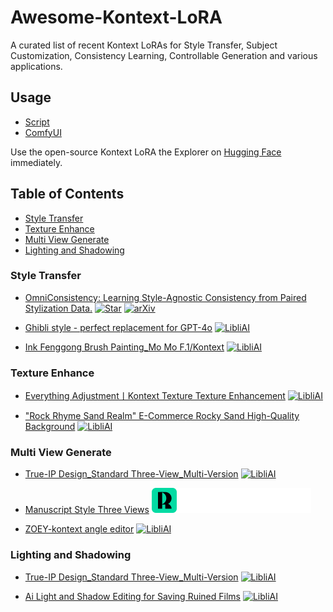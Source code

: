 # Awesome-Kontext-LoRA
A curated list of recent Kontext LoRAs for Style Transfer, Subject Customization, Consistency Learning, Controllable Generation and various applications.

## Usage
- [Script](https://huggingface.co/black-forest-labs/FLUX.1-Kontext-dev)
- [ComfyUI](https://docs.comfy.org/)

Use the open-source Kontext LoRA the Explorer on [Hugging Face](https://huggingface.co/spaces/kontext-community/FLUX.1-Kontext-portrait) immediately.

## Table of Contents
- [Style Transfer](#style-transfer)
- [Texture Enhance](#texture-enhance)
- [Multi View Generate](#multi-view-generate)
- [Lighting and Shadowing](#lighting-and-shadowing)

### Style Transfer
+ [OmniConsistency: Learning Style-Agnostic Consistency from Paired Stylization Data.](https://github.com/showlab/OmniConsistency)
[![Star](https://img.shields.io/github/stars/showlab/OmniConsistency.svg?style=social&label=Star)](https://github.com/showlab/OmniConsistency)
[![arXiv](https://img.shields.io/badge/arXiv-b31b1b.svg)](https://arxiv.org/abs/2505.18445)

+ [Ghibli style - perfect replacement for GPT-4o](https://www.liblib.art/modelinfo/b117588baf1d4fd9a3da08954ca6c759)
[![LibliAI](https://liblibai-web-static.liblib.cloud/liblibai_v4_online/static/_next/static/images/icon-logo.e3ce24f316fb81dbde1cafc3bf956080.svg)](https://www.liblib.art/modelinfo/b117588baf1d4fd9a3da08954ca6c759)

+ [Ink Fenggong Brush Painting_Mo Mo F.1/Kontext](https://www.liblib.art/modelinfo/8b438abc2c9944e982f7bd9ebfbfe9e1)
[![LibliAI](https://liblibai-web-static.liblib.cloud/liblibai_v4_online/static/_next/static/images/icon-logo.e3ce24f316fb81dbde1cafc3bf956080.svg)](https://www.liblib.art/modelinfo/8b438abc2c9944e982f7bd9ebfbfe9e1)

### Texture Enhance
+ [Everything Adjustment丨Kontext Texture Texture Enhancement](https://www.liblib.art/modelinfo/5a9ee83a49ac4e598ca55319476a4075)
[![LibliAI](https://liblibai-web-static.liblib.cloud/liblibai_v4_online/static/_next/static/images/icon-logo.e3ce24f316fb81dbde1cafc3bf956080.svg)](https://www.liblib.art/modelinfo/5a9ee83a49ac4e598ca55319476a4075)

+ ["Rock Rhyme Sand Realm" E-Commerce Rocky Sand High-Quality Background](https://www.liblib.art/modelinfo/94527b1196274eeab2031478ee211acf)
[![LibliAI](https://liblibai-web-static.liblib.cloud/liblibai_v4_online/static/_next/static/images/icon-logo.e3ce24f316fb81dbde1cafc3bf956080.svg)](https://www.liblib.art/modelinfo/94527b1196274eeab2031478ee211acf)

### Multi View Generate
+ [True-IP Design_Standard Three-View_Multi-Version](https://www.liblib.art/modelinfo/7fcc11976a344bde9d657f15d76b9a61)
[![LibliAI](https://liblibai-web-static.liblib.cloud/liblibai_v4_online/static/_next/static/images/icon-logo.e3ce24f316fb81dbde1cafc3bf956080.svg)](https://www.liblib.art/modelinfo/7fcc11976a344bde9d657f15d76b9a61)

+ [Manuscript Style Three Views](https://www.runninghub.ai/model/public/1939368824837742593)
[![RunningHUB](assets/runninghub.svg)](https://www.runninghub.ai/model/public/1939368824837742593)

+ [ZOEY-kontext angle editor](https://www.liblib.art/modelinfo/447dc2c312c64d56a343cd12cd6a9677)
[![LibliAI](https://liblibai-web-static.liblib.cloud/liblibai_v4_online/static/_next/static/images/icon-logo.e3ce24f316fb81dbde1cafc3bf956080.svg)](https://www.liblib.art/modelinfo/447dc2c312c64d56a343cd12cd6a9677)

### Lighting and Shadowing
+ [True-IP Design_Standard Three-View_Multi-Version](https://www.liblib.art/modelinfo/d37f8d65942d4adcbd0fe71fccd8f614)
[![LibliAI](https://liblibai-web-static.liblib.cloud/liblibai_v4_online/static/_next/static/images/icon-logo.e3ce24f316fb81dbde1cafc3bf956080.svg)](https://www.liblib.art/modelinfo/d37f8d65942d4adcbd0fe71fccd8f614)

+ [Ai Light and Shadow Editing for Saving Ruined Films](https://www.liblib.art/modelinfo/912930f5c5f542af891f5711c4bb8626)
[![LibliAI](https://liblibai-web-static.liblib.cloud/liblibai_v4_online/static/_next/static/images/icon-logo.e3ce24f316fb81dbde1cafc3bf956080.svg)](https://www.liblib.art/modelinfo/912930f5c5f542af891f5711c4bb8626)
